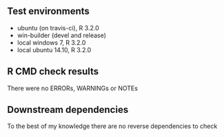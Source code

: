 
## Test environments
* ubuntu (on travis-ci), R 3.2.0
* win-builder (devel and release)
* local windows 7, R 3.2.0
* local ubuntu 14.10, R 3.2.0

## R CMD check results
There were no ERRORs, WARNINGs or NOTEs

## Downstream dependencies
To the best of my knowledge there are no reverse dependencies to check
